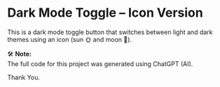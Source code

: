 # Dark Mode Toggle – Icon Version

This is a dark mode toggle button that switches between light and dark themes using an icon (sun 🌞 and moon 🌙).

🛠️ **Note:**  
The full code for this project was generated using ChatGPT (AI).

Thank You.
